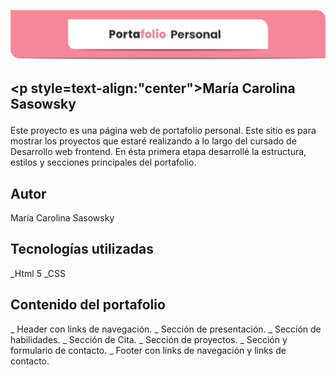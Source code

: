 ![](/assets/img/encabezado.png)

## <p style=text-align:"center">María Carolina Sasowsky</p>


Este proyecto es una página web de portafolio personal.  Este sitio es para mostrar los proyectos que estaré realizando a lo largo del cursado de Desarrollo web frontend. En ésta primera etapa desarrollé la estructura, estilos y secciones principales del portafolio.

## Autor

María Carolina Sasowsky

## Tecnologías utilizadas

_Html 5
_CSS

## Contenido del portafolio

_ Header con links de navegación.
_ Sección de presentación.
_ Sección de habilidades.
_ Sección de Cita.
_ Sección de proyectos.
_ Sección y formulario de contacto.
_ Footer con links de navegación y links de contacto.


